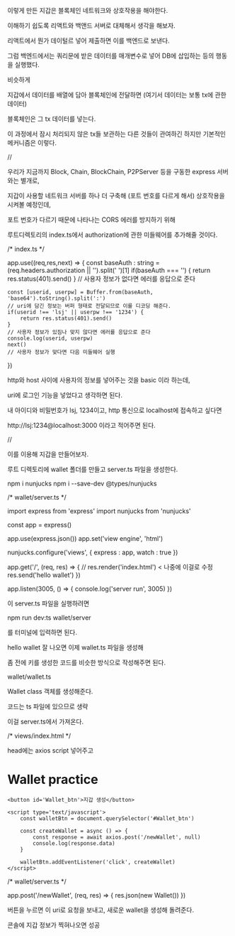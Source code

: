 이렇게 만든 지갑은 블록체인 네트워크와 상호작용을 해야한다.

이해하기 쉽도록 리액트와 백앤드 서버로 대체해서 생각을 해보자.

리액트에서 뭔가 데이털르 넣어 제출하면 이를 백엔드로 보낸다.

그럼 백엔드에서는 쿼리문에 받은 데이터를 매개변수로 넣어 DB에 삽입하는 등의 행동을 실행했다.

비슷하게

지갑에서 데이터를 배열에 담아 블록체인에 전달하면 (여기서 데이터는 보통 tx에 관한 데이터)

블록체인은 그 tx 데이터를 넣는다.

이 과정에서 잠시 처리되지 않은 tx들 보관하는 다른 것들이 관여하긴 하지만 기본적인 메커니즘은 이렇다.

//

우리가 지금까지 Block, Chain, BlockChain, P2PServer 등을 구동한 express 서버와는 별개로,

지갑이 사용할 네트워크 서버를 하나 더 구축해 (포트 번호를 다르게 해서) 상호작용을 시켜볼 예정인데,

포트 번호가 다르기 때문에 나타나는 CORS 에러를 방지하기 위해

루트디렉토리의 index.ts에서 authorization에 관한 미들웨어를 추가해줄 것이다.

/*  index.ts  */

app.use((req,res,next) => {
    const baseAuth : string = (req.headers.authorization || '').split(' ')[1]
    if(baseAuth === '') {
        return res.status(401).send()
    }
    // 사용자 정보가 없다면 에러를 응답으로 준다

    const [userid, userpw] = Buffer.from(baseAuth, 'base64').toString().split(':')
    // uri에 담긴 정보는 버퍼 형태로 전달되므로 이를 디코딩 해준다.
    if(userid !== 'lsj' || userpw !== '1234') {
        return res.status(401).send()
    }
    // 사용자 정보가 있짐나 맞지 않다면 에러를 응답으로 준다
    console.log(userid, userpw)
    next()
    // 사용자 정보가 맞다면 다음 미들웨어 실행
})

http와 host 사이에 사용자의 정보를 넣어주는 것을 basic 이라 하는데,

uri에 로그인 기능을 넣었다고 생각하면 된다.

내 아이디와 비밀번호가 lsj, 1234이고, http 통신으로 localhost에 접속하고 싶다면

http://lsj:1234@localhost:3000 이라고 적어주면 된다.

//

이를 이용해 지갑을 만들어보자.

루트 디렉토리에 wallet 폴더를 만들고 server.ts 파일을 생성한다.

npm i nunjucks
npm i --save-dev @types/nunjucks

/*  wallet/server.ts  */

import express from 'express'
import nunjucks from 'nunjucks'

const app = express()

app.use(express.json())
app.set('view engine', 'html')

nunjucks.configure('views', {
    express : app,
    watch : true
})

app.get('/', (req, res) => {
    // res.render('index.html') < 나중에 이걸로 수정
    res.send('hello wallet')
})

app.listen(3005, () => {
    console.log('server run', 3005)
})

이 server.ts 파일을 실행하려면

npm run dev:ts wallet/server

를 터미널에 입력하면 된다.

hello wallet 잘 나오면 이제 wallet.ts 파일을 생성해

좀 전에 키를 생성한 코드를 비슷한 방식으로 작성해주면 된다.

wallet/wallet.ts

Wallet class 객체를 생성해준다.

코드는 ts 파일에 있으므로 생략

이걸 server.ts에서 가져온다.


/*  views/index.html  */

head에는 axios script 넣어주고

<body>
    <h1>Wallet practice</h1>

    <button id='Wallet_btn'>지갑 생성</button>

    <script type='text/javascript'>
        const walletBtn = document.querySelector('#Wallet_btn')

        const createWallet = async () => {
            const response = await axios.post('/newWallet', null)
            console.log(response.data)
        }

        walletBtn.addEventListener('click', createWallet)
    </script>
</body>

/*  wallet/server.ts  */

app.post('/newWallet', (req, res) => {
    res.json(new Wallet())
})

버튼을 누르면 이 uri로 요청을 보내고, 새로운 wallet을 생성해 돌려준다.

콘솔에 지갑 정보가 찍혀나오면 성공

